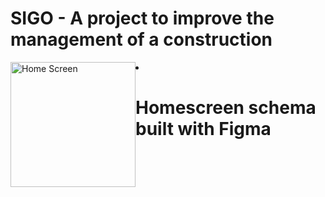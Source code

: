 # SIGO - A project to improve the management of a construction

<div style="display: flex; flex-diretion: row;">
  <img width="200" src="https://i.imgur.com/JBLOtze.png" alt="Home Screen">
  <li>
    <h1>
    Homescreen schema built with Figma
      </h1>
  </li>
</div>                                                                 
